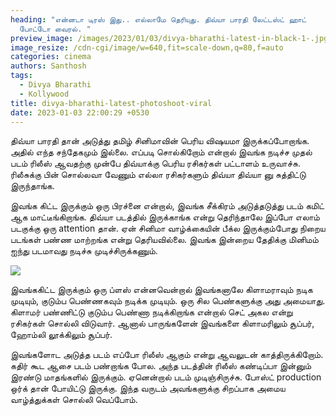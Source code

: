 ```yaml
---
heading: "என்னடா டிரஸ் இது.. எல்லாமே தெரியுது. திவ்யா பாரதி லேட்டஸ்ட் ஹாட்
  போட்டோ வைரல். "
preview_image: /images/2023/01/03/divya-bharathi-latest-in-black-1-.jpg
image_resize: /cdn-cgi/image/w=640,fit=scale-down,q=80,f=auto
categories: cinema
authors: Santhosh
tags:
  - Divya Bharathi
  - Kollywood
title: divya-bharathi-latest-photoshoot-viral
date: 2023-01-03 22:00:29 +0530
---
```

திவ்யா பாரதி தான் அடுத்து தமிழ் சினிமாவின் பெரிய விஷயமா இருக்கப்போறாங்க. அதில் எந்த சந்தேகமும் இல்லை. எப்படி சொல்கிறோம் என்றால் இவங்க நடிச்ச முதல் படம் ரிலீஸ் ஆவதற்கு முன்பே திவ்யாக்கு பெரிய ரசிகர்கள் பட்டாளம் உருவாச்சு. ரிலீசுக்கு பின் சொல்லவா வேணும் எல்லா ரசிகர்களும் திவ்யா திவ்யா னு சுத்திட்டு இருந்தாங்க.

இவங்க கிட்ட இருக்கும் ஒரு பிரச்னை என்றால், இவங்க சீக்கிரம் அடுத்தடுத்து படம் கமிட் ஆக மாட்டீங்கிறாங்க. திவ்யா படத்தில் இருக்காங்க என்று தெரிந்தாலே இப்போ எலாம் படகுக்கு ஒரு attention தான். ஏன் சினிமா வாழ்க்கையின் பீக்ல இருக்கும்போது நிறைய படங்கள் பண்ண மாற்றங்க என்று தெரியவில்லை. இவங்க இன்றைய தேதிக்கு மினிமம் ஐந்து படமாவது நடிச்சு முடிச்சிருக்கணும். 

![](/images/2023/01/03/divya-bharathi-latest-in-black-2-.jpg)

இவங்ககிட்ட இருக்கும் ஒரு ப்ளஸ் என்னவென்றால் இவங்கனாலே கிளாமராவும் நடிக முடியும், குடும்ப பெண்ணகவும் நடிக்க முடியும். ஒரு சில பெண்களுக்கு அது அமையாது. கிளாமர் பண்ணிட்டு குடும்ப பெண்ணா நடிக்கிறாங்க என்றால் செட் அகல என்று ரசிகர்கள் சொல்லி விடுவார். ஆனால் பாருங்களேன் இவங்களை கிளாமரிலும் சூப்பர், ஹோம்லி லூக்கிலும் சூப்பர்.

இவங்களோட அடுத்த படம் எப்போ ரிலீஸ் ஆகும் என்று ஆவலுடன் காத்திருக்கிறோம். கதிர் கூட ஆசை படம் பண்றாங்க போல. அந்த படத்தின் ரிலீஸ் கண்டிப்பா இன்னும் இரண்டு மாதங்களில் இருக்கும். ஏனென்றால் படம் முடிஞ்சிருச்சு. போஸ்ட் production ஒர்க் தான் போயிட்டு இருக்கு. இந்த வருடம் அவங்களுக்கு சிறப்பாக அமைய வாழ்த்துக்கள் சொல்லி வெப்போம்.